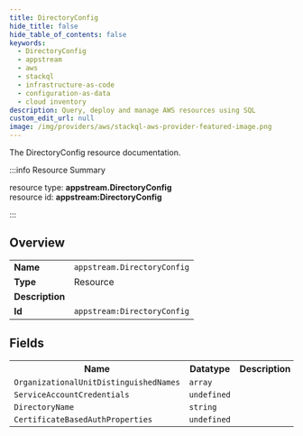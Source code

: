 ```yaml
---
title: DirectoryConfig
hide_title: false
hide_table_of_contents: false
keywords:
  - DirectoryConfig
  - appstream
  - aws
  - stackql
  - infrastructure-as-code
  - configuration-as-data
  - cloud inventory
description: Query, deploy and manage AWS resources using SQL
custom_edit_url: null
image: /img/providers/aws/stackql-aws-provider-featured-image.png
---
```

The DirectoryConfig resource documentation.

:::info Resource Summary

<div class="row">
<div class="providerDocColumn">
<span>resource type:&nbsp;<b>appstream.DirectoryConfig</b></span><br />
<span>resource id:&nbsp;<b>appstream:DirectoryConfig</b></span><br />
</div>
</div>

:::

## Overview
<table><tbody>
<tr><td><b>Name</b></td><td><code>appstream.DirectoryConfig</code></td></tr>
<tr><td><b>Type</b></td><td>Resource</td></tr>
<tr><td><b>Description</b></td><td></td></tr>
<tr><td><b>Id</b></td><td><code>appstream:DirectoryConfig</code></td></tr>
</tbody></table>

## Fields
<table><tbody>
<tr><th>Name</th><th>Datatype</th><th>Description</th></tr>
<tr><td><code>OrganizationalUnitDistinguishedNames</code></td><td><code>array</code></td><td></td></tr><tr><td><code>ServiceAccountCredentials</code></td><td><code>undefined</code></td><td></td></tr><tr><td><code>DirectoryName</code></td><td><code>string</code></td><td></td></tr><tr><td><code>CertificateBasedAuthProperties</code></td><td><code>undefined</code></td><td></td></tr>
</tbody></table>